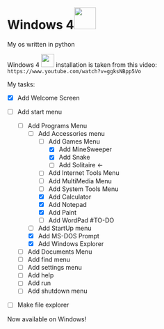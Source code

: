 # Windows 4<img src="https://emoji.gg/assets/emoji/7009_windows95.png" height="50px">
My os written in python

Windows 4 <img src="https://emoji.gg/assets/emoji/7009_windows95.png" height="30px"> installation is taken from this video: \
`https://www.youtube.com/watch?v=ggksNBpp5Vo` 


My tasks:
- [x] Add Welcome Screen
- [ ] Add start menu
  - [ ] Add Programs Menu
    - [ ] Add Accessories menu
      - [ ] Add Games Menu
      	- [x] Add MineSweeper
      	- [x] Add Snake 
      	- [ ] Add Solitaire <-
      - [ ] Add Internet Tools Menu
      - [ ] Add MultiMedia Menu
      - [ ] Add System Tools Menu
      - [x] Add Calculator 
      - [x] Add Notepad
      - [x] Add Paint 
      - [ ] Add WordPad #TO-DO
    - [ ] Add StartUp menu
    - [x] Add MS-DOS Prompt 
    - [x] Add Windows Explorer 
  - [ ] Add Documents Menu
  - [ ] Add find menu
  - [ ] Add settings menu
  - [ ] Add help
  - [ ] Add run
  - [ ] Add shutdown menu  
- [ ] Make file explorer


Now available on Windows!

